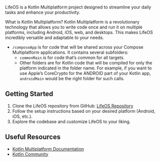 LifeOS is a Kotlin Multiplatform project designed to streamline your daily tasks and enhance your productivity.

What is Kotlin Multiplatform?
Kotlin Multiplatform is a revolutionary technology that allows you to write code once and run it on multiple platforms, including Android, iOS, web, and desktops. This makes LifeOS incredibly versatile and adaptable to your needs.

* `/composeApp` is for code that will be shared across your Compose Multiplatform applications.
  It contains several subfolders:
  - `commonMain` is for code that’s common for all targets.
  - Other folders are for Kotlin code that will be compiled for only the platform indicated in the folder name.
    For example, if you want to use Apple’s CoreCrypto for the ANDROID part of your Kotlin app,
    `androidMain` would be the right folder for such calls.

## Getting Started

1. Clone the LifeOS repository from GitHub: [LifeOS Repository](https://github.com/ROSS-org/ROSS)
2. Follow the setup instructions based on your desired platform (Android, iOS, etc.).
3. Explore the codebase and customize LifeOS to your liking.

## Useful Resources

- [Kotlin Multiplatform Documentation](https://kotlinlang.org/docs/multiplatform.html)
- [Kotlin Community](https://kotlinlang.org/)
